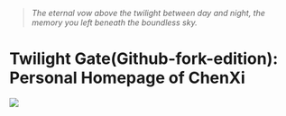 > *The eternal vow above the twilight between day and night, the memory you left beneath the boundless sky.*
# Twilight Gate(Github-fork-edition): Personal Homepage of ChenXi
[![](https://i0.hdslb.com/bfs/archive/c8fd97a40bf79f03e7b76cbc87236f612caef7b2.png)](https://space.bilibili.com/673806747/)
